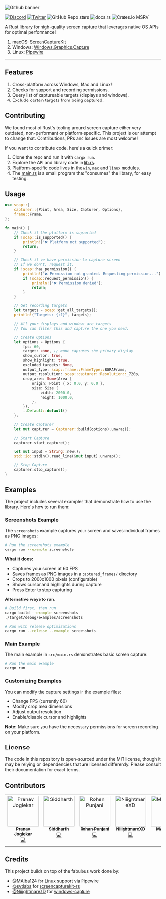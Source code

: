 ![Github banner](./.github/banner.gif)

[![Discord](https://img.shields.io/badge/Discord-%235865F2.svg?style=for-the-badge&logo=discord&logoColor=white)](https://cap.link/discord)
[![Twitter](https://img.shields.io/badge/twitter-blue?style=for-the-badge&logo=twitter&logoColor=white&labelColor=%231DA1F2&color=%231DA1F2)](https://www.x.com/cap)
![GitHub Repo stars](https://img.shields.io/github/stars/capsoftware/scap?style=for-the-badge&logo=github&label=Github%20Stars&labelColor=black)
![docs.rs](https://img.shields.io/docsrs/scap?style=for-the-badge&logo=rust&logoColor=white&labelColor=black)
![Crates.io MSRV](https://img.shields.io/crates/msrv/scap?style=for-the-badge&logo=rust&logoColor=white&labelColor=black)

A Rust library for high-quality screen capture that leverages native OS APIs for optimal performance!

1. macOS: [ScreenCaptureKit](https://developer.apple.com/documentation/screencapturekit)
2. Windows: [Windows.Graphics.Capture](https://learn.microsoft.com/en-us/uwp/api/windows.graphics.capture?view=winrt-22621)
3. Linux: [Pipewire](https://pipewire.org)

---

## Features

1. Cross-platform across Windows, Mac and Linux!
2. Checks for support and recording permissions.
3. Query list of captureable targets (displays and windows).
4. Exclude certain targets from being captured.

## Contributing

We found most of Rust's tooling around screen capture either very outdated, non-performant or platform-specific. This project is our attempt to change that. Contributions, PRs and Issues are most welcome!

If you want to contribute code, here's a quick primer:

1. Clone the repo and run it with `cargo run`.
2. Explore the API and library code in [lib.rs](./src/lib.rs).
3. Platform-specific code lives in the `win`, `mac` and `linux` modules.
4. The [main.rs](./src/main.rs) is a small program that "consumes" the library, for easy testing.

## Usage

```rust
use scap::{
    capturer::{Point, Area, Size, Capturer, Options},
    frame::Frame,
};

fn main() {
    // Check if the platform is supported
    if !scap::is_supported() {
        println!("❌ Platform not supported");
        return;
    }

    // Check if we have permission to capture screen
    // If we don't, request it.
    if !scap::has_permission() {
        println!("❌ Permission not granted. Requesting permission...");
        if !scap::request_permission() {
            println!("❌ Permission denied");
            return;
        }
    }

    // Get recording targets
    let targets = scap::get_all_targets();
    println!("Targets: {:?}", targets);

    // All your displays and windows are targets
    // You can filter this and capture the one you need.

    // Create Options
    let options = Options {
        fps: 60,
        target: None, // None captures the primary display
        show_cursor: true,
        show_highlight: true,
        excluded_targets: None,
        output_type: scap::frame::FrameType::BGRAFrame,
        output_resolution: scap::capturer::Resolution::_720p,
        crop_area: Some(Area {
            origin: Point { x: 0.0, y: 0.0 },
            size: Size {
                width: 2000.0,
                height: 1000.0,
            },
        }),
        ..Default::default()
    };

    // Create Capturer
    let mut capturer = Capturer::build(options).unwrap();

    // Start Capture
    capturer.start_capture();

    let mut input = String::new();
    std::io::stdin().read_line(&mut input).unwrap();

    // Stop Capture
    capturer.stop_capture();
}
```

## Examples

The project includes several examples that demonstrate how to use the library. Here's how to run them:

### Screenshots Example

The `screenshots` example captures your screen and saves individual frames as PNG images:

```bash
# Run the screenshots example
cargo run --example screenshots
```

**What it does:**
- Captures your screen at 60 FPS
- Saves frames as PNG images in a `captured_frames/` directory
- Crops to 2000x1000 pixels (configurable)
- Shows cursor and highlights during capture
- Press Enter to stop capturing

**Alternative ways to run:**
```bash
# Build first, then run
cargo build --example screenshots
./target/debug/examples/screenshots

# Run with release optimizations
cargo run --release --example screenshots
```

### Main Example

The main example in `src/main.rs` demonstrates basic screen capture:

```bash
# Run the main example
cargo run
```

### Customizing Examples

You can modify the capture settings in the example files:
- Change FPS (currently 60)
- Modify crop area dimensions
- Adjust output resolution
- Enable/disable cursor and highlights

**Note:** Make sure you have the necessary permissions for screen recording on your platform.

## License

The code in this repository is open-sourced under the MIT license, though it may be relying on dependencies that are licensed differently. Please consult their documentation for exact terms.

## Contributors

<!-- ALL-CONTRIBUTORS-LIST:START - Do not remove or modify this section -->
<!-- prettier-ignore-start -->
<!-- markdownlint-disable -->
<table>
  <tbody>
    <tr>
      <td align="center" valign="top" width="14.28%"><a href="https://github.com/Pranav2612000"><img src="https://avatars.githubusercontent.com/u/20909078?v=4?s=100" width="100px;" alt="Pranav Joglekar"/><br /><sub><b>Pranav Joglekar</b></sub></a><br /><a href="#code-Pranav2612000" title="Code">💻</a></td>
      <td align="center" valign="top" width="14.28%"><a href="https://www.sid.me"><img src="https://avatars.githubusercontent.com/u/30227512?v=4?s=100" width="100px;" alt="Siddharth"/><br /><sub><b>Siddharth</b></sub></a><br /><a href="#code-clearlysid" title="Code">💻</a></td>
      <td align="center" valign="top" width="14.28%"><a href="http://dev-rohan.in"><img src="https://avatars.githubusercontent.com/u/48467821?v=4?s=100" width="100px;" alt="Rohan Punjani"/><br /><sub><b>Rohan Punjani</b></sub></a><br /><a href="#code-RohanPunjani" title="Code">💻</a></td>
      <td align="center" valign="top" width="14.28%"><a href="https://github.com/NiiightmareXD"><img src="https://avatars.githubusercontent.com/u/90005793?v=4?s=100" width="100px;" alt="NiiightmareXD"/><br /><sub><b>NiiightmareXD</b></sub></a><br /><a href="#code-NiiightmareXD" title="Code">💻</a></td>
      <td align="center" valign="top" width="14.28%"><a href="http://bringeber.dev"><img src="https://avatars.githubusercontent.com/u/83474682?v=4?s=100" width="100px;" alt="MAlba124"/><br /><sub><b>MAlba124</b></sub></a><br /><a href="#code-MAlba124" title="Code">💻</a></td>
      <td align="center" valign="top" width="14.28%"><a href="https://peerlist.io/anubhavitis"><img src="https://avatars.githubusercontent.com/u/26124625?v=4?s=100" width="100px;" alt="Anubhav Singhal"/><br /><sub><b>Anubhav Singhal</b></sub></a><br /><a href="#code-anubhavitis" title="Code">💻</a></td>
      <td align="center" valign="top" width="14.28%"><a href="http://linkedin.com/in/vasusharma7"><img src="https://avatars.githubusercontent.com/u/40715071?v=4?s=100" width="100px;" alt="Vasu Sharma"/><br /><sub><b>Vasu Sharma</b></sub></a><br /><a href="#code-vasusharma7" title="Code">💻</a></td>
    </tr>
  </tbody>
</table>

<!-- markdownlint-restore -->
<!-- prettier-ignore-end -->

<!-- ALL-CONTRIBUTORS-LIST:END -->

## Credits

This project builds on top of the fabulous work done by:

-   [@MAlba124](https://github.com/MAlba124) for Linux support via Pipewire
-   [@svtlabs](https://github.com/svtlabs) for [screencapturekit-rs](https://github.com/svtlabs/screencapturekit-rs)
-   [@NiiightmareXD](https://github.com/NiiightmareXD) for [windows-capture](https://github.com/NiiightmareXD/windows-capture)
